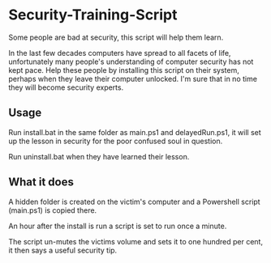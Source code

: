 # Security-Training-Script
Some people are bad at security, this script will help them learn.

In the last few decades computers have spread to all facets of life, unfortunately many people's understanding of computer security has not kept pace.
Help these people by installing this script on their system, perhaps when they leave their computer unlocked. I'm sure that in no time they will become security experts.

## Usage
Run install.bat in the same folder as main.ps1 and delayedRun.ps1, it will set up the lesson in security for the poor confused soul in question.

Run uninstall.bat when they have learned their lesson.

## What it does
A hidden folder is created on the victim's computer and a Powershell script (main.ps1) is copied there.

An hour after the install is run a script is set to run once a minute.

The script un-mutes the victims volume and sets it to one hundred per cent, it then says a useful security tip.
